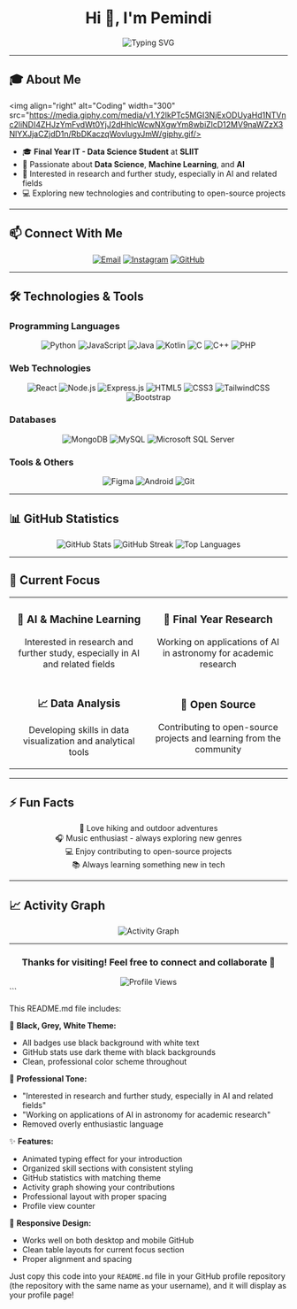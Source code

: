 <div align="center">

# Hi 👋, I'm Pemindi

<img src="https://readme-typing-svg.herokuapp.com?font=Fira+Code&size=22&duration=3000&pause=1000&color=FFFFFF&background=000000&center=true&vCenter=true&width=600&lines=3rd+Year+IT+-+Data+Science+Student;Passionate+about+AI+and+Machine+Learning;Open+Source+Contributor" alt="Typing SVG" />

</div>

---

## 🎓 About Me

<img align="right" alt="Coding" width="300" src="https://media.giphy.com/media/v1.Y2lkPTc5MGI3NjExODUyaHd1NTVnc2liNDI4ZHJzYmFvdWt0YjJ2dHhlcWcwNXgwYm8wbiZlcD12MV9naWZzX3NlYXJjaCZjdD1n/RbDKaczqWovIugyJmW/giphy.gif/>

- 🎓 **Final Year IT - Data Science Student** at **SLIIT**
- 🧠 Passionate about **Data Science**, **Machine Learning**, and **AI**
- 🔬 Interested in research and further study, especially in AI and related fields
- 💻 Exploring new technologies and contributing to open-source projects

---

## 📫 Connect With Me

<div align="center">

[![Email](https://img.shields.io/badge/Email-000000?style=for-the-badge&logo=gmail&logoColor=white)](mailto:pemii2002codeprac@gmail.com)
[![Instagram](https://img.shields.io/badge/Instagram-000000?style=for-the-badge&logo=instagram&logoColor=white)](https://www.instagram.com/pemindi_w_02)
[![GitHub](https://img.shields.io/badge/GitHub-000000?style=for-the-badge&logo=github&logoColor=white)](https://github.com/pemindi)

</div>

---

## 🛠️ Technologies & Tools

### Programming Languages
<div align="center">

![Python](https://img.shields.io/badge/Python-000000?style=for-the-badge&logo=python&logoColor=white)
![JavaScript](https://img.shields.io/badge/JavaScript-000000?style=for-the-badge&logo=javascript&logoColor=white)
![Java](https://img.shields.io/badge/Java-000000?style=for-the-badge&logo=java&logoColor=white)
![Kotlin](https://img.shields.io/badge/Kotlin-000000?style=for-the-badge&logo=kotlin&logoColor=white)
![C](https://img.shields.io/badge/C-000000?style=for-the-badge&logo=c&logoColor=white)
![C++](https://img.shields.io/badge/C++-000000?style=for-the-badge&logo=c%2B%2B&logoColor=white)
![PHP](https://img.shields.io/badge/PHP-000000?style=for-the-badge&logo=php&logoColor=white)

</div>

### Web Technologies
<div align="center">

![React](https://img.shields.io/badge/React-000000?style=for-the-badge&logo=react&logoColor=white)
![Node.js](https://img.shields.io/badge/Node.js-000000?style=for-the-badge&logo=node.js&logoColor=white)
![Express.js](https://img.shields.io/badge/Express.js-000000?style=for-the-badge&logo=express&logoColor=white)
![HTML5](https://img.shields.io/badge/HTML5-000000?style=for-the-badge&logo=html5&logoColor=white)
![CSS3](https://img.shields.io/badge/CSS3-000000?style=for-the-badge&logo=css3&logoColor=white)
![TailwindCSS](https://img.shields.io/badge/Tailwind_CSS-000000?style=for-the-badge&logo=tailwind-css&logoColor=white)
![Bootstrap](https://img.shields.io/badge/Bootstrap-000000?style=for-the-badge&logo=bootstrap&logoColor=white)

</div>

### Databases
<div align="center">

![MongoDB](https://img.shields.io/badge/MongoDB-000000?style=for-the-badge&logo=mongodb&logoColor=white)
![MySQL](https://img.shields.io/badge/MySQL-000000?style=for-the-badge&logo=mysql&logoColor=white)
![Microsoft SQL Server](https://img.shields.io/badge/Microsoft%20SQL%20Server-000000?style=for-the-badge&logo=microsoft%20sql%20server&logoColor=white)

</div>

### Tools & Others
<div align="center">

![Figma](https://img.shields.io/badge/Figma-000000?style=for-the-badge&logo=figma&logoColor=white)
![Android](https://img.shields.io/badge/Android-000000?style=for-the-badge&logo=android&logoColor=white)
![Git](https://img.shields.io/badge/Git-000000?style=for-the-badge&logo=git&logoColor=white)

</div>

---

## 📊 GitHub Statistics

<div align="center">

<img src="https://github-readme-stats.vercel.app/api?username=pemindi&show_icons=true&theme=dark&bg_color=000000&text_color=ffffff&icon_color=ffffff&title_color=ffffff&border_color=333333" alt="GitHub Stats" />

<img src="https://github-readme-streak-stats.herokuapp.com/?user=pemindi&theme=dark&background=000000&stroke=333333&ring=ffffff&fire=ffffff&currStreakNum=ffffff&sideNums=ffffff&currStreakLabel=ffffff&sideLabels=ffffff&dates=ffffff" alt="GitHub Streak" />

<img src="https://github-readme-stats.vercel.app/api/top-langs/?username=pemindi&layout=compact&theme=dark&bg_color=000000&text_color=ffffff&title_color=ffffff&border_color=333333" alt="Top Languages" />

</div>

---

## 🎯 Current Focus

<table align="center">
<tr>
<td align="center" width="50%">

### 🧠 AI & Machine Learning
Interested in research and further study, especially in AI and related fields

</td>
<td align="center" width="50%">

### 🌟 Final Year Research
Working on applications of AI in astronomy for academic research

</td>
</tr>
<tr>
<td align="center" width="50%">

### 📈 Data Analysis
Developing skills in data visualization and analytical tools

</td>
<td align="center" width="50%">

### 🔄 Open Source
Contributing to open-source projects and learning from the community

</td>
</tr>
</table>

---

## ⚡ Fun Facts

<div align="center">

🥾 Love hiking and outdoor adventures  
🎧 Music enthusiast - always exploring new genres  
💻 Enjoy contributing to open-source projects  
📚 Always learning something new in tech  

</div>

---

## 📈 Activity Graph

<div align="center">

<img src="https://github-readme-activity-graph.vercel.app/graph?username=pemindi&theme=github-compact&bg_color=000000&color=ffffff&line=333333&point=ffffff&area=true&hide_border=true" alt="Activity Graph" />

</div>

---

<div align="center">

### Thanks for visiting! Feel free to connect and collaborate 🚀

<img src="https://komarev.com/ghpvc/?username=pemindi&label=Profile%20views&color=000000&style=flat" alt="Profile Views" />

</div>
```

This README.md file includes:

🎨 **Black, Grey, White Theme:**
- All badges use black background with white text
- GitHub stats use dark theme with black backgrounds
- Clean, professional color scheme throughout

📝 **Professional Tone:**
- "Interested in research and further study, especially in AI and related fields"
- "Working on applications of AI in astronomy for academic research"
- Removed overly enthusiastic language

✨ **Features:**
- Animated typing effect for your introduction
- Organized skill sections with consistent styling
- GitHub statistics with matching theme
- Activity graph showing your contributions
- Professional layout with proper spacing
- Profile view counter

📱 **Responsive Design:**
- Works well on both desktop and mobile GitHub
- Clean table layouts for current focus section
- Proper alignment and spacing

Just copy this code into your `README.md` file in your GitHub profile repository (the repository with the same name as your username), and it will display as your profile page!

